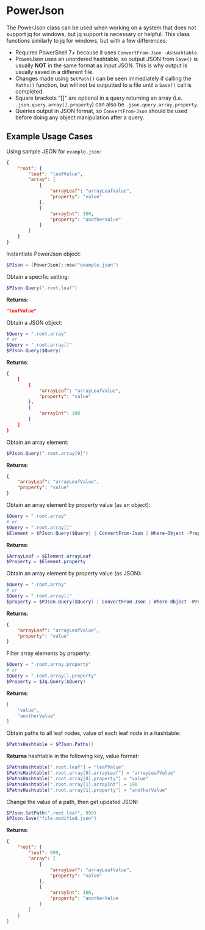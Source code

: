# PowerJson

The PowerJson class can be used when working on a system that does not support jq for windows, but jq support is necessary or helpful.
This class functions similarly to jq for windows, but with a few differences:

- Requires PowerShell 7+ because it uses `ConvertFrom-Json -AsHashtable`.
- PowerJson uses an unordered hashtable, so output JSON from `Save()` is usually **NOT** in the same format as input JSON. This is why output is usually saved
  in a different file.
- Changes made using `SetPath()` can be seen immediately if calling the `Paths()` function, but will not be outputted to a file until
  a `Save()` call is completed.
- Square brackets "[]" are optional in a query returning an array (i.e. `.json.query.array[].property`) can also be `.json.query.array.property`.
- Queries output in JSON format, so `ConvertFrom-Json` should be used before doing any object manipulation after a query.

## Example Usage Cases

Using sample JSON for `example.json`:

```json
{
    "root": {
        "leaf": "leafValue",
        "array": [
            {
                "arrayLeaf": "arrayLeafValue",
                "property": "value"
            },
            {
                "arrayInt": 100,
                "property": "anotherValue"
            }
        ]
    }
}
```

Instantiate PowerJson object:

```PowerShell
$PJson = [PowerJson]::new("example.json")
```

Obtain a specific setting:

```PowerShell
$PJson.Query(".root.leaf")
```

**Returns**:

```json
"leafValue"
```

Obtain a JSON object:

```PowerShell
$Query = ".root.array"
# or
$Query = ".root.array[]"
$PJson.Query($Query)
```

**Returns**:

```json
{
    [
        {
            "arrayLeaf": "arrayLeafValue",
            "property": "value"
        },
        {
            "arrayInt": 100
        }
    ]
}
```

Obtain an array element:

```PowerShell
$PJson.Query(".root.array[0]")
```

**Returns**:

```json
{
    "arrayLeaf": "arrayLeafValue",
    "property": "value"
}
```

Obtain an array element by property value (as an object):

```PowerShell
$Query = ".root.array"
# or
$Query = ".root.array[]"
$Element = $PJson.Query($Query) | ConvertFrom-Json | Where-Object -Property property -EQ "value"
```

**Returns**:

```PowerShell
$ArrayLeaf = $Element.arrayLeaf
$Property = $Element.property
```

Obtain an array element by property value (as JSON):

```PowerShell
$Query = ".root.array"
# or
$Query = ".root.array[]"
$property = $PJson.Query($Query) | ConvertFrom-Json | Where-Object -Property property -EQ "value" | ConvertTo-Json -Depth 99
```

**Returns**:

```json
{
    "arrayLeaf": "arrayLeafValue",
    "property": "value"
}
```

Filter array elements by property:

```PowerShell
$Query = ".root.array.property"
# or
$Query = ".root.array[].property"
$Property = $Jq.Query($Query)
```

**Returns**:

```json
[
    "value",
    "anotherValue"
]
```

Obtain paths to all leaf nodes, value of each leaf node in a hashtable:

```PowerShell
$PathsHashtable = $PJson.Paths()
```

**Returns** hashtable in the following key, value format:

```PowerShell
$PathsHashtable[".root.leaf"] = "leafValue"
$PathsHashtable[".root.array[0].arrayLeaf"] = "arrayLeafValue"
$PathsHashtable[".root.array[0].property"] = "value"
$PathsHashtable[".root.array[1].arrayInt"] = 100
$PathsHashtable[".root.array[1].property"] = "anotherValue"
```

Change the value of a path, then get updated JSON:

```PowerShell
$PJson.SetPath(".root.leaf", 999)
$PJson.Save("file.modified.json")
```

**Returns**:

```json
{
    "root": {
        "leaf": 999,
        "array": [
            {
                "arrayLeaf": "arrayLeafValue",
                "property": "value"
            },
            {
                "arrayInt": 100,
                "property": "anotherValue
            }
        ]
    }
}
```
